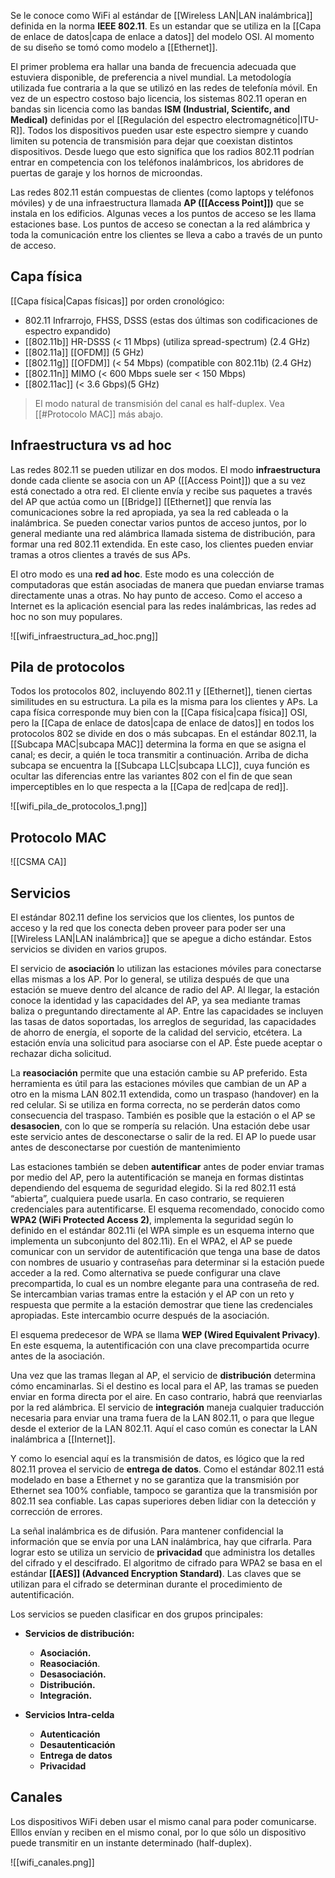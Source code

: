 Se le conoce como WiFi al estándar de [[Wireless LAN|LAN inalámbrica]] definida en la norma **IEEE 802.11**. Es un estandar que se utiliza en la [[Capa de enlace de datos|capa de enlace a datos]] del modelo OSI. Al momento de su diseño se tomó como modelo a [[Ethernet]].

El primer problema era hallar una banda de frecuencia adecuada que estuviera disponible, de preferencia a nivel mundial. La metodología utilizada fue contraria a la que se utilizó en las redes de telefonía móvil. En vez de un espectro costoso bajo licencia, los sistemas 802.11 operan en bandas sin licencia como las bandas **ISM (Industrial, Scientifc, and Medical)** definidas por el [[Regulación del espectro electromagnético|ITU-R]]. Todos los dispositivos pueden usar este espectro siempre y cuando limiten su potencia de transmisión para dejar que coexistan distintos dispositivos. Desde luego que esto significa que los radios 802.11 podrían entrar en competencia con los teléfonos inalámbricos, los abridores de puertas de garaje y los hornos de microondas.

Las redes 802.11 están compuestas de clientes (como laptops y teléfonos móviles) y de una infraestructura llamada **AP ([[Access Point]])** que se instala en los edificios. Algunas veces a los puntos de acceso se les llama estaciones base. Los puntos de acceso se conectan a la red alámbrica y toda la comunicación entre los clientes se lleva a cabo a través de un punto de acceso.


## Capa física
[[Capa física|Capas físicas]] por orden cronológico:
* 802.11 Infrarrojo, FHSS, DSSS (estas dos últimas son codificaciones de espectro expandido)
* [[802.11b]] HR-DSSS (< 11 Mbps) (utiliza spread-spectrum) (2.4 GHz)
* [[802.11a]] [[OFDM]] (5 GHz)
* [[802.11g]] [[OFDM]] (< 54 Mbps) (compatible con 802.11b) (2.4 GHz)
* [[802.11n]] MIMO (< 600 Mbps suele ser < 150 Mbps)
* [[802.11ac]] (< 3.6 Gbps)(5 GHz)

> El modo natural de transmisión del canal es half-duplex. Vea [[#Protocolo MAC]] más abajo.

## Infraestructura vs ad hoc
Las redes 802.11 se pueden utilizar en dos modos. El modo **infraestructura** donde cada cliente se asocia con un AP ([[Access Point]]) que a su vez está conectado a otra red. El cliente envía y recibe sus paquetes a través del AP que actúa como un  [[Bridge]] [[Ethernet]] que renvía las comunicaciones sobre la red apropiada, ya sea la red cableada o la inalámbrica. Se pueden conectar varios puntos de acceso juntos, por lo general mediante una red alámbrica llamada sistema de distribución, para formar una red 802.11 extendida. En este caso, los clientes pueden enviar tramas a otros clientes a través de sus APs.

El otro modo es una **red ad hoc**. Este modo es una colección de computadoras que están asociadas de manera que puedan enviarse tramas directamente unas a otras. No hay punto de acceso. Como el acceso a Internet es la aplicación esencial para las redes inalámbricas, las redes ad hoc no son muy populares. 

![[wifi_infraestructura_ad_hoc.png]]

## Pila de protocolos
Todos los protocolos 802, incluyendo 802.11 y [[Ethernet]], tienen ciertas similitudes en su estructura. La pila es la misma para los clientes y APs. La capa física corresponde muy bien con la [[Capa física|capa física]] OSI, pero la [[Capa de enlace de datos|capa de enlace de datos]] en todos los protocolos 802 se divide en dos o más subcapas. En el estándar 802.11, la [[Subcapa MAC|subcapa MAC]] determina la forma en que se asigna el canal; es decir, a quién le toca transmitir a continuación. Arriba de dicha subcapa se encuentra la [[Subcapa LLC|subcapa LLC]], cuya función es ocultar las diferencias entre las variantes 802 con el fin de que sean imperceptibles en lo que respecta a la [[Capa de red|capa de red]].

![[wifi_pila_de_protocolos_1.png]]

## Protocolo MAC
![[CSMA CA]]

## Servicios
El estándar 802.11 define los servicios que los clientes, los puntos de acceso y la red que los conecta deben proveer para poder ser una [[Wireless LAN|LAN inalámbrica]] que se apegue a dicho estándar. Estos servicios se dividen en varios grupos.

El servicio de **asociación** lo utilizan las estaciones móviles para conectarse ellas mismas a los AP. Por lo general, se utiliza después de que una estación se mueve dentro del alcance de radio del AP. Al llegar, la estación conoce la identidad y las capacidades del AP, ya sea mediante tramas baliza o preguntando directamente al AP. Entre las capacidades se incluyen las tasas de datos soportadas, los arreglos de seguridad, las capacidades de ahorro de energía, el soporte de la calidad del servicio, etcétera. La estación envía una solicitud para asociarse con el AP. Éste puede aceptar o rechazar dicha solicitud.

La **reasociación** permite que una estación cambie su AP preferido. Esta herramienta es útil para las estaciones móviles que cambian de un AP a otro en la misma LAN 802.11 extendida, como un traspaso (handover) en la red celular. Si se utiliza en forma correcta, no se perderán datos como consecuencia del traspaso. También es posible que la estación o el AP se **desasocien**, con lo que se rompería su relación. Una estación debe usar este servicio antes de desconectarse o salir de la red. El AP lo puede usar antes de desconectarse por cuestión de mantenimiento

Las estaciones también se deben **autentificar** antes de poder enviar tramas por medio del AP, pero la autentificación se maneja en formas distintas dependiendo del esquema de seguridad elegido. Si la red 802.11 está “abierta”, cualquiera puede usarla. En caso contrario, se requieren credenciales para autentificarse. El esquema recomendado, conocido como **WPA2 (WiFi Protected Access 2)**, implementa la seguridad según lo definido en el estándar 802.11i (el WPA simple es un esquema interno que implementa un subconjunto del 802.11i). En el WPA2, el AP se puede comunicar con un servidor de autentificación que tenga una base de datos con nombres de usuario y contraseñas para determinar si la estación puede acceder a la red. Como alternativa se puede configurar una clave precompartida, lo cual es un nombre elegante para una contraseña de red. Se intercambian varias tramas entre la estación y el AP con un reto y respuesta que permite a la estación demostrar que tiene las credenciales apropiadas. Este intercambio ocurre después de la asociación.

El esquema predecesor de WPA se llama **WEP (Wired Equivalent Privacy)**. En este esquema, la autentificación con una clave precompartida ocurre antes de la asociación.

Una vez que las tramas llegan al AP, el servicio de **distribución** determina cómo encaminarlas. Si el destino es local para el AP, las tramas se pueden enviar en forma directa por el aire. En caso contrario, habrá que reenviarlas por la red alámbrica. El servicio de **integración** maneja cualquier traducción necesaria para enviar una trama fuera de la LAN 802.11, o para que llegue desde el exterior de la LAN 802.11. Aquí el caso común es conectar la LAN inalámbrica a [[Internet]].

Y como lo esencial aquí es la transmisión de datos, es lógico que la red 802.11 provea el servicio de **entrega de datos**. Como el estándar 802.11 está modelado en base a Ethernet y no se garantiza que la transmisión por Ethernet sea 100% confiable, tampoco se garantiza que la transmisión por 802.11 sea confiable. Las capas superiores deben lidiar con la detección y corrección de errores.

La señal inalámbrica es de difusión. Para mantener confidencial la información que se envía por una LAN inalámbrica, hay que cifrarla. Para lograr esto se utiliza un servicio de **privacidad** que administra los detalles del cifrado y el descifrado. El algoritmo de cifrado para WPA2 se basa en el estándar **[[AES]] (Advanced Encryption Standard)**. Las claves que se utilizan para el cifrado se determinan durante el procedimiento de autentificación.

Los servicios se pueden clasificar en dos grupos principales:
* **Servicios de distribución:**
	* **Asociación.**
	* **Reasociación**.
	* **Desasociación.**
	* **Distribución.**
	* **Integración.** 

* **Servicios Intra-celda**
	* **Autenticación**
	* **Desautenticación**
	* **Entrega de datos**
	* **Privacidad**

## Canales
Los dispositivos WiFi deben usar el mismo canal para poder comunicarse. Elllos envían y reciben en el mismo conal, por lo que sólo un dispositivo puede transmitir en un instante determinado (half-duplex).

![[wifi_canales.png]]